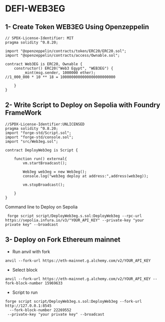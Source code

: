 # DEFI-WEB3EG
## 1- Create Token WEB3EG Using Openzeppelin 
```solidity
// SPDX-License-Identifier: MIT
pragma solidity ^0.8.20;

import "@openzeppelin/contracts/token/ERC20/ERC20.sol";
import "@openzeppelin/contracts/access/Ownable.sol";

contract Web3EG is ERC20, Ownable {
    constructor() ERC20("Web3 Egypt", "WEB3EG") {
        _mint(msg.sender, 1000000 ether);
//1_000_000 * 10 ** 18 = 1000000000000000000000000

    }
}
```
## 2- Write Script to Deploy on Sepolia with Foundry FrameWork
```solidity
//SPDX-License-Identifier:UNLICENSED
pragma solidity ^0.8.20;
import "forge-std/Script.sol";
import "forge-std/console.sol";
import "src/Web3eg.sol";

contract DeployWeb3eg is Script {

    function run() external{
        vm.startBroadcast();

        Web3eg web3eg = new Web3eg();
        console.log("web3eg deploy at address:",address(web3eg));

        vm.stopBroadcast();

    }
}
```
Command line to Deploy on Sepolia
```
 forge script script/DeployWeb3eg.s.sol:DeployWeb3eg --rpc-url https://sepolia.infura.io/v3/"YOUR_API_KEY" --private-key "your private key" --broadcast
```
## 3- Deploy on Fork Ethereum mainnet


- Run anvil with fork
```
anvil --fork-url https://eth-mainnet.g.alchemy.com/v2/YOUR_API_KEY
```
- Select block
```
anvil --fork-url https://eth-mainnet.g.alchemy.com/v2/YOUR_API_KEY --fork-block-number 15969633
```
- Script to run
  
```  
forge script script/DeployWeb3eg.s.sol:DeployWeb3eg --fork-url http://127.0.0.1:8545
  --fork-block-number 22269552
 --private-key "your private key" --broadcast
```



